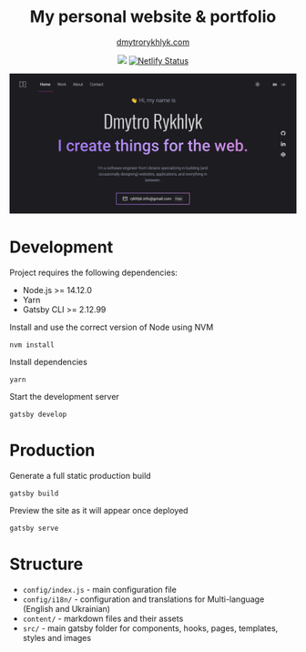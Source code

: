 <h1 align="center">My personal website & portfolio</h1>

<p align="center">
  <a href="https://dmytrorykhlyk.com">dmytrorykhlyk.com</a>
</p>

<p align="center">
  <a href="https://github.com/styled-components/styled-components"><img src="https://img.shields.io/badge/style-%F0%9F%92%85%20styled--components-orange.svg"></a>
   <a href="https://app.netlify.com/sites/zealous-jones-86bb63/deploys" target="_blank">
    <img src="https://api.netlify.com/api/v1/badges/008fed72-e9a6-4897-97f8-f243683c350d/deploy-status" alt="Netlify Status" />
  </a>
</p>

<img alt="Logo" src="https://raw.githubusercontent.com/ryuuto829/portfolio/master/static/og.png" />

# Development

Project requires the following dependencies:

- Node.js >= 14.12.0
- Yarn
- Gatsby CLI >= 2.12.99

Install and use the correct version of Node using NVM

```
nvm install
```

Install dependencies

```
yarn
```

Start the development server

```
gatsby develop
```

# Production

Generate a full static production build

```
gatsby build
```

Preview the site as it will appear once deployed

```
gatsby serve
```

# Structure

- `config/index.js` - main configuration file
- `config/i18n/` - configuration and translations for Multi-language (English and Ukrainian)
- `content/` - markdown files and their assets
- `src/` - main gatsby folder for components, hooks, pages, templates, styles and images

